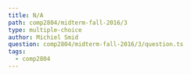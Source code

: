 ```yaml
---
title: N/A
path: comp2804/midterm-fall-2016/3
type: multiple-choice
author: Michiel Smid
question: comp2804/midterm-fall-2016/3/question.ts
tags:
  - comp2804
---
```

